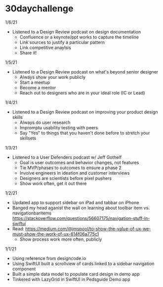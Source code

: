 # 30daychallenge

1/6/21 
- Listened to a Design Review podcast on design documentation
  - Confluence or a keynote/ppt works to capture the timeline
  - Link sources to justify a particular pattern
  - Link competitive anaylsis
  - Share it!

1/5/21 
- Listened to a Design Review podcast on what's beyond senior designer
  - Always show your work publicly
  - Start a meetup
  - Become a mentor
  - Reach out to designers who are in your ideal role (IC or Lead)
  
1/4/21 
- Listened to a Design Review podcast on improving your product design skills
  - Always do user research
  - Impromptu usability testing with peers
  - Say "Yes" to things that you haven't done before to stretch your skillsets
  
1/3/21
- Listened to a User Defenders podcast w/ Jeff Gothelf
  - Goal is user outcomes and behavior changes, not features
  - Tie MVP/phases to outcomes to ensure a phase 2
  - Involve engineers in ideation and customer interviews
  - Designers are scientists before pixel pushers
  - Show work often, get it out there

1/2/21
- Updated app to support sidebar on iPad and tabbar on iPhone
- Banged my head aganist the wall on learning about toolbar item vs. navigationbaritems https://stackoverflow.com/questions/56607175/navigation-stuff-in-swiftui
- Read: https://medium.com/@jmspool/to-show-the-value-of-ux-we-must-show-the-work-of-ux-614f06a775c1
  - Show process work more often, publicly

1/1/21
  - Using reference from designcode.io
  - Using SwiftUI built a scrollview of cards linked to a sidebar navigation component
  - Built a simple data model to populate card design in demo app
  - Tinkered with LazyGrid in SwiftUI in Pedsguide Demo app
